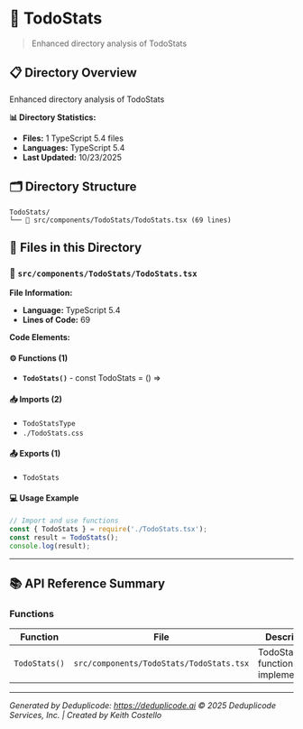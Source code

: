 # 📁 TodoStats

> Enhanced directory analysis of TodoStats

## 📋 Directory Overview

Enhanced directory analysis of TodoStats

**📊 Directory Statistics:**
- **Files:** 1 TypeScript 5.4 files
- **Languages:** TypeScript 5.4
- **Last Updated:** 10/23/2025

## 🗂 Directory Structure

```
TodoStats/
└── 📄 src/components/TodoStats/TodoStats.tsx (69 lines)
```

## 🎯 Files in this Directory

### 📄 `src/components/TodoStats/TodoStats.tsx`
**File Information:**
- **Language:** TypeScript 5.4
- **Lines of Code:** 69

**Code Elements:**

#### ⚙️ Functions (1)
- **`TodoStats()`** - const TodoStats = () =>

#### 📥 Imports (2)
- `TodoStatsType`
- `./TodoStats.css`

#### 📤 Exports (1)
- `TodoStats`

#### 💻 Usage Example
```ts
// Import and use functions
const { TodoStats } = require('./TodoStats.tsx');
const result = TodoStats();
console.log(result);
```

---

## 📚 API Reference Summary

### Functions
| Function | File | Description |
|----------|------|-------------|
| `TodoStats()` | `src/components/TodoStats/TodoStats.tsx` | TodoStats function implementation |

---

*Generated by Deduplicode: https://deduplicode.ai*
*© 2025 Deduplicode Services, Inc. | Created by Keith Costello*
